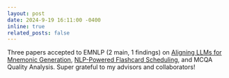 ```yaml
---
layout: post
date: 2024-9-19 16:11:00 -0400
inline: true
related_posts: false
---
```


Three papers accepted to EMNLP (2 main, 1 findings) on [Aligning LLMs for Mnemonic Generation](https://arxiv.org/abs/2406.15352), [NLP-Powered Flashcard Scheduling](https://arxiv.org/abs/2402.12291), and MCQA Quality Analysis. Super grateful to my advisors and collaborators!
